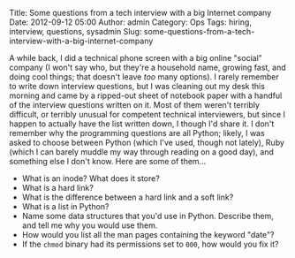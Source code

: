 Title: Some questions from a tech interview with a big Internet company
Date: 2012-09-12 05:00
Author: admin
Category: Ops
Tags: hiring, interview, questions, sysadmin
Slug: some-questions-from-a-tech-interview-with-a-big-internet-company

A while back, I did a technical phone screen with a big online "social"
company (I won't say who, but they're a household name, growing fast,
and doing cool things; that doesn't leave *too* many options). I rarely
remember to write down interview questions, but I was cleaning out my
desk this morning and came by a ripped-out sheet of notebook paper with
a handful of the interview questions written on it. Most of them weren't
terribly difficult, or terribly unusual for competent technical
interviewers, but since I happen to actually have the list written down,
I though I'd share it. I don't remember why the programming questions
are all Python; likely, I was asked to choose between Python (which I've
used, though not lately), Ruby (which I can barely muddle my way through
reading on a good day), and something else I don't know. Here are some
of them...

-   What is an inode? What does it store?
-   What is a hard link?
-   What is the difference between a hard link and a soft link?
-   What is a list in Python?
-   Name some data structures that you'd use in Python. Describe them,
    and tell me why you would use them.
-   How would you list all the man pages containing the keyword "date"?
-   If the `chmod` binary had its permissions set to `000`, how would
    you fix it?


